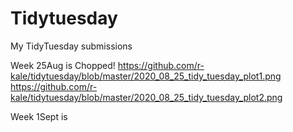# Tidytuesday
 My TidyTuesday submissions

Week 25Aug is Chopped!
https://github.com/r-kale/tidytuesday/blob/master/2020_08_25_tidy_tuesday_plot1.png
https://github.com/r-kale/tidytuesday/blob/master/2020_08_25_tidy_tuesday_plot2.png

Week 1Sept is 
